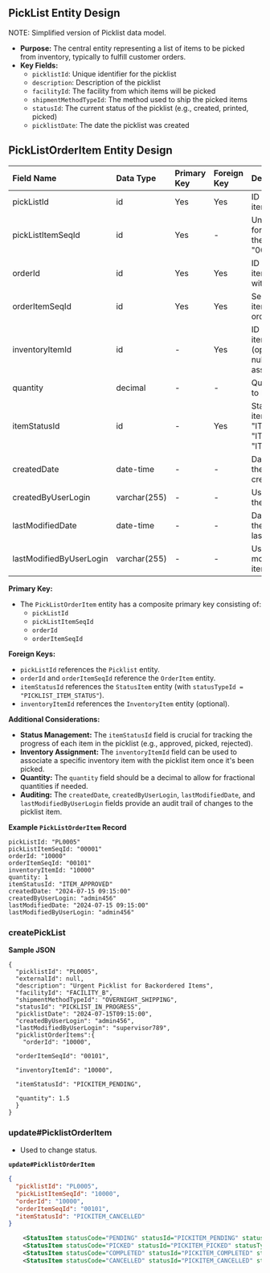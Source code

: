 ## **PickList Entity Design**

NOTE: Simplified version of Picklist data model.

* **Purpose:** The central entity representing a list of items to be picked from inventory, typically to fulfill customer orders.
* **Key Fields:**
    * `picklistId`: Unique identifier for the picklist
    * `description`: Description of the picklist
    * `facilityId`: The facility from which items will be picked
    * `shipmentMethodTypeId`: The method used to ship the picked items
    * `statusId`: The current status of the picklist (e.g., created, printed, picked)
    * `picklistDate`: The date the picklist was created


## **PickListOrderItem Entity Design**

| Field Name             | Data Type     | Primary Key | Foreign Key | Description                                                                                 |
| :--------------------- | :------------ | :---------- | :---------- | :------------------------------------------------------------------------------------------ |
| pickListId             | id            | Yes         | Yes         | ID of the Picklist this item belongs to.                                                   |
| pickListItemSeqId      | id            | Yes         | -           | Unique sequence ID for the item within the picklist (e.g., "00001", "00002").              |
| orderId               | id            | Yes         | Yes         | ID of the order this item is associated with.                                              |
| orderItemSeqId         | id            | Yes         | Yes         | Sequence ID of the item within the order.                                                  |
| inventoryItemId        | id            | -           | Yes         | ID of the inventory item being picked (optional, could be null if not yet assigned).       |
| quantity               | decimal       | -           | -           | Quantity of the item to be picked.                                                         |
| itemStatusId           | id            | -           | Yes         | Status of the picklist item (e.g., "ITEM_APPROVED," "ITEM_PICKED," "ITEM_REJECTED").         |
| createdDate            | date-time     | -           | -           | Date and time when the picklist item was created.                                            |
| createdByUserLogin     | varchar(255)  | -           | -           | User who created the picklist item.                                                        |
| lastModifiedDate       | date-time     | -           | -           | Date and time when the picklist item was last modified.                                     |
| lastModifiedByUserLogin | varchar(255)  | -           | -           | User who last modified the picklist item.                                                   |

**Primary Key:**

*   The `PickListOrderItem` entity has a composite primary key consisting of:
    *   `pickListId`
    *   `pickListItemSeqId`
    *   `orderId`
    *   `orderItemSeqId`

**Foreign Keys:**

*   `pickListId` references the `Picklist` entity.
*   `orderId` and `orderItemSeqId` reference the `OrderItem` entity.
*   `itemStatusId` references the `StatusItem` entity (with `statusTypeId = "PICKLIST_ITEM_STATUS"`).
*   `inventoryItemId` references the `InventoryItem` entity (optional).

**Additional Considerations:**

*   **Status Management:** The `itemStatusId` field is crucial for tracking the progress of each item in the picklist (e.g., approved, picked, rejected).
*   **Inventory Assignment:** The `inventoryItemId` field can be used to associate a specific inventory item with the picklist item once it's been picked.
*   **Quantity:** The `quantity` field should be a decimal to allow for fractional quantities if needed.
*   **Auditing:** The `createdDate`, `createdByUserLogin`, `lastModifiedDate`, and `lastModifiedByUserLogin` fields provide an audit trail of changes to the picklist item.

**Example `PickListOrderItem` Record**

```
pickListId: "PL0005"
pickListItemSeqId: "00001"
orderId: "10000"
orderItemSeqId: "00101"
inventoryItemId: "10000"  
quantity: 1
itemStatusId: "ITEM_APPROVED"
createdDate: "2024-07-15 09:15:00"
createdByUserLogin: "admin456"
lastModifiedDate: "2024-07-15 09:15:00"
lastModifiedByUserLogin: "admin456"
```

### **createPickList**

**Sample JSON**
```
{
  "picklistId": "PL0005",
  "externalId": null, 
  "description": "Urgent Picklist for Backordered Items",
  "facilityId": "FACILITY_B",
  "shipmentMethodTypeId": "OVERNIGHT_SHIPPING",
  "statusId": "PICKLIST_IN_PROGRESS",
  "picklistDate": "2024-07-15T09:15:00",
  "createdByUserLogin": "admin456",
  "lastModifiedByUserLogin": "supervisor789",
  "picklistOrderItems":{
    "orderId": "10000",

  "orderItemSeqId": "00101",

  "inventoryItemId": "10000",

  "itemStatusId": "PICKITEM_PENDING",

  "quantity": 1.5
  }
}
```

### **update#PicklistOrderItem**
*   Used to change status.

**`update#PicklistOrderItem`**
```json
{
  "picklistId": "PL0005",
  "pickListItemSeqId": "10000",
  "orderId": "10000",
  "orderItemSeqId": "00101",
  "itemStatusId": "PICKITEM_CANCELLED"
}
```

```xml
    <StatusItem statusCode="PENDING" statusId="PICKITEM_PENDING" statusTypeId="PICKITEM_STATUS" statusAge="0"/>
    <StatusItem statusCode="PICKED" statusId="PICKITEM_PICKED" statusTypeId="PICKITEM_STATUS" statusAge="50"/>
    <StatusItem statusCode="COMPLETED" statusId="PICKITEM_COMPLETED" statusTypeId="PICKITEM_STATUS" statusAge="100"/>
    <StatusItem statusCode="CANCELLED" statusId="PICKITEM_CANCELLED" statusTypeId="PICKITEM_STATUS" statusAge="101"/>
```
